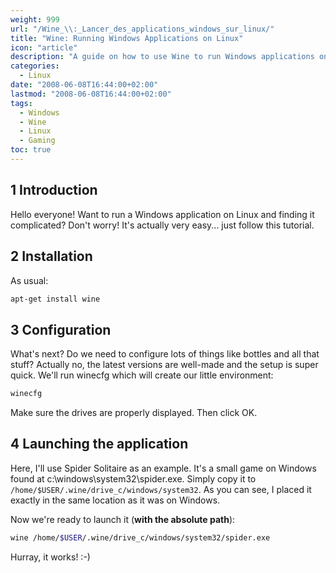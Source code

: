 ```yaml
---
weight: 999
url: "/Wine_\\:_Lancer_des_applications_windows_sur_linux/"
title: "Wine: Running Windows Applications on Linux"
icon: "article"
description: "A guide on how to use Wine to run Windows applications on Linux systems"
categories: 
  - Linux
date: "2008-06-08T16:44:00+02:00"
lastmod: "2008-06-08T16:44:00+02:00"
tags:
  - Windows
  - Wine
  - Linux
  - Gaming
toc: true
---
```


## 1 Introduction

Hello everyone! Want to run a Windows application on Linux and finding it complicated? Don't worry! It's actually very easy... just follow this tutorial.

## 2 Installation

As usual:

```bash
apt-get install wine
```

## 3 Configuration

What's next? Do we need to configure lots of things like bottles and all that stuff? Actually no, the latest versions are well-made and the setup is super quick. We'll run winecfg which will create our little environment:

```bash
winecfg
```

Make sure the drives are properly displayed. Then click OK.

## 4 Launching the application

Here, I'll use Spider Solitaire as an example. It's a small game on Windows found at c:\windows\system32\spider.exe. Simply copy it to `/home/$USER/.wine/drive_c/windows/system32`. As you can see, I placed it exactly in the same location as it was on Windows.

Now we're ready to launch it (**with the absolute path**):

```bash
wine /home/$USER/.wine/drive_c/windows/system32/spider.exe
```

Hurray, it works! :-)